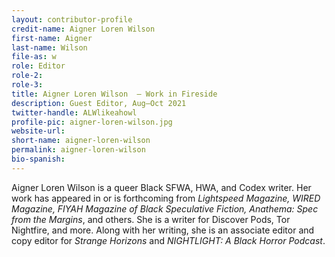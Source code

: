 ```yaml
---
layout: contributor-profile
credit-name: Aigner Loren Wilson
first-name: Aigner
last-name: Wilson
file-as: w
role: Editor
role-2:
role-3:
title: Aigner Loren Wilson  — Work in Fireside
description: Guest Editor, Aug–Oct 2021
twitter-handle: ALWlikeahowl
profile-pic: aigner-loren-wilson.jpg
website-url:
short-name: aigner-loren-wilson
permalink: aigner-loren-wilson
bio-spanish:
---
```

Aigner Loren Wilson is a queer Black SFWA, HWA, and Codex writer. Her work has appeared in or is forthcoming from _Lightspeed Magazine, WIRED Magazine, FIYAH Magazine of Black Speculative Fiction, Anathema: Spec from the Margins_, and others. She is a writer for Discover Pods, Tor Nightfire, and more. Along with her writing, she is an associate editor and copy editor for _Strange Horizons_ and _NIGHTLIGHT: A Black Horror Podcast_.
